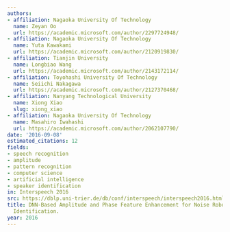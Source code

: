 ```yaml
---
authors:
- affiliation: Nagaoka University Of Technology
  name: Zeyan Oo
  url: https://academic.microsoft.com/author/2297724948/
- affiliation: Nagaoka University Of Technology
  name: Yuta Kawakami
  url: https://academic.microsoft.com/author/2120919830/
- affiliation: Tianjin University
  name: Longbiao Wang
  url: https://academic.microsoft.com/author/2143172114/
- affiliation: Toyohashi University Of Technology
  name: Seiichi Nakagawa
  url: https://academic.microsoft.com/author/2127370468/
- affiliation: Nanyang Technological University
  name: Xiong Xiao
  slug: xiong_xiao
- affiliation: Nagaoka University Of Technology
  name: Masahiro Iwahashi
  url: https://academic.microsoft.com/author/2062107790/
date: '2016-09-08'
estimated_citations: 12
fields:
- speech recognition
- amplitude
- pattern recognition
- computer science
- artificial intelligence
- speaker identification
in: Interspeech 2016
src: https://dblp.uni-trier.de/db/conf/interspeech/interspeech2016.html#OoKWNXI16
title: DNN-Based Amplitude and Phase Feature Enhancement for Noise Robust Speaker
  Identification.
year: 2016
---
```

